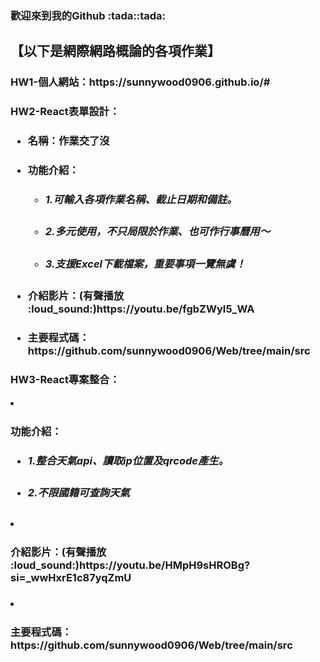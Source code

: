 <h3>歡迎來到我的Github :tada::tada:
<P><h2>【以下是網際網路概論的各項作業】</P>
<p><h3>HW1-個人網站：https://sunnywood0906.github.io/#</p>
<p><h3></p>HW2-React表單設計：</p>
<ul style='list-style-type'>
     <li><h4>名稱：作業交了沒</h4></li>
     <li><h4>功能介紹：
       <ul style='list-style-type'>
       <li><h5>1.可輸入各項作業名稱、截止日期和備註。</h5></li>
       <li><h5>2.多元使用，不只局限於作業、也可作行事曆用～</h5></li>
       <li><h5>3.支援Excel下載檔案，重要事項一覽無虞！</h5></li>
       </ul>    
     </h4></li>
     <li><h4>介紹影片：(有聲播放 :loud_sound:)https://youtu.be/fgbZWyI5_WA</h4></li>
     <li><h4>主要程式碼：https://github.com/sunnywood0906/Web/tree/main/src</h4></li>
</ul>
<p><h3>HW3-React專案整合：</p>
       <li><h4>功能介紹：
       <ul style='list-style-type'>
       <li><h5>1.整合天氣api、讀取ip位置及qrcode產生。</h5></li>
       <li><h5>2.不限國籍可查詢天氣</h5></li>
       </ul></h4></li>
       <li><h4>介紹影片：(有聲播放 :loud_sound:)https://youtu.be/HMpH9sHROBg?si=_wwHxrE1c87yqZmU</h4></li>
       <li><h4>主要程式碼：https://github.com/sunnywood0906/Web/tree/main/src</h4></li>
